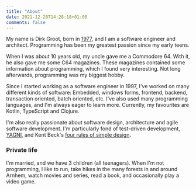 ```yaml
---
title: "About"
date: 2021-12-28T14:28:18+01:00
comments: false
---
```

My name is Dirk Groot, born in [1977](https://en.wikipedia.org/wiki/1977), and I am a software engineer and architect. Programming
has been my greatest passion since my early teens.

When I was about 10 years old, my uncle gave me a Commodore 64. With it, he also gave me some C64 magazines. These magazines
contained some information about programming, which I found very interesting. Not long afterwards, programming was my biggest hobby.

Since I started working as a software engineer in 1997, I've worked on many different kinds of software: Embedded, windows forms,
frontend, backend, transaction oriented, batch oriented, etc. I've also used many programming languages, and I'm always eager to
learn more. Currently, my favourites are Kotlin, TypeScript and Clojure.

I'm also really passionate about software design, architecture and agile software development. I'm particularly fond of
test-driven development, [YAGNI](https://en.wikipedia.org/wiki/You_aren%27t_gonna_need_it), and Kent Beck's
[four rules of simple design](https://ronjeffries.com/xprog/classics/expemergentdesign).

### Private life

I'm married, and we have 3 children (all teenagers). When I'm not programming, I like to run, take hikes in the many forests in and
around Arnhem, watch movies and series, read a book, and occasionally play a video game.
